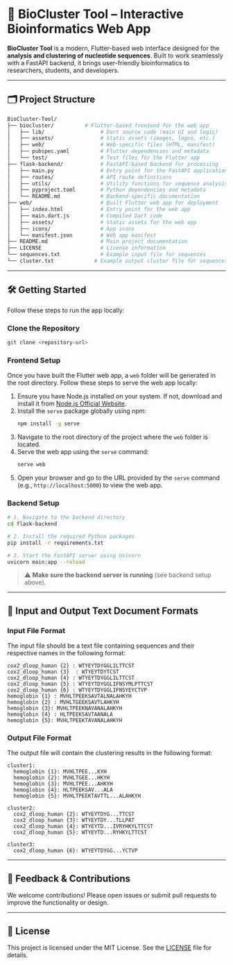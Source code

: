 # 🧬 BioCluster Tool – Interactive Bioinformatics Web App

**BioCluster Tool** is a modern, Flutter-based web interface designed for the **analysis and clustering of nucleotide sequences**. Built to work seamlessly with a FastAPI backend, it brings user-friendly bioinformatics to researchers, students, and developers.

---

## 🗂 Project Structure

```bash
BioCluster-Tool/
├── biocluster/          # Flutter-based frontend for the web app
│   ├── lib/                  # Dart source code (main UI and logic)
│   ├── assets/               # Static assets (images, logos, etc.)
│   ├── web/                  # Web-specific files (HTML, manifest)
│   ├── pubspec.yaml          # Flutter dependencies and metadata
│   └── test/                 # Test files for the Flutter app
├── flask-backend/            # FastAPI-based backend for processing
│   ├── main.py               # Entry point for the FastAPI application
│   ├── routes/               # API route definitions
│   ├── utils/                # Utility functions for sequence analysis
│   ├── pyproject.toml        # Python dependencies and metadata
│   └── README.md             # Backend-specific documentation
├── web/                      # Built Flutter web app for deployment
│   ├── index.html            # Entry point for the web app
│   ├── main.dart.js          # Compiled Dart code
│   ├── assets/               # Static assets for the web app
│   ├── icons/                # App icons
│   └── manifest.json         # Web app manifest
├── README.md                 # Main project documentation
├── LICENSE                   # License information
└── sequences.txt             # Example input file for sequences
└── cluster.txt             # Example output cluster file for sequences
```

---

## 🛠 Getting Started

Follow these steps to run the app locally:

### Clone the Repository

```bash
git clone <repository-url>
```

### Frontend Setup

Once you have built the Flutter web app, a `web` folder will be generated in the root directory. Follow these steps to serve the web app locally:

1. Ensure you have Node.js installed on your system. If not, download and install it from [Node.js Official Website](https://nodejs.org/).
2. Install the `serve` package globally using npm:
   ```bash
   npm install -g serve
   ```
3. Navigate to the root directory of the project where the `web` folder is located.
4. Serve the web app using the `serve` command:
   ```bash
   serve web
   ```
5. Open your browser and go to the URL provided by the `serve` command (e.g., `http://localhost:5000`) to view the web app.

### Backend Setup

```bash
# 1. Navigate to the backend directory
cd flask-backend

# 2. Install the required Python packages
pip install -r requirements.txt

# 3. Start the FastAPI server using Uvicorn
uvicorn main:app --reload
```

> ⚠️ **Make sure the backend server is running** (see backend setup above).

---

## 📄 Input and Output Text Document Formats

### Input File Format
The input file should be a text file containing sequences and their respective names in the following format:

```
cox2_dloop_human {2} : WTYEYTDYGGLILTTCST
cox2_dloop_human {3}  : WTYEYTDYTCST
cox2_dloop_human {4} : WTYEYTDYGGLILTTCST
cox2_dloop_human {5} : WTYEYTDYGGLIFNSYMLPTTCST
cox2_dloop_human {6} : WTYEYTDYGGLIFNSYEYCTVP
hemoglobin {1} : MVHLTPEEKSAVTALNALAHKYH
hemoglobin {2} : MVHLTGEEKSAVTLAHKYH
hemoglobin {3}: MVHLTPEEKNAVANALAHKYH
hemoglobin {4} : HLTPEEKSAVTAANALA
hemoglobin {5}: MVHLTPEEKTAVANALAHKYH
```

### Output File Format
The output file will contain the clustering results in the following format:

```
cluster1:
  hemoglobin {1}: MVHLTPEE...KYH
  hemoglobin {2}: MVHLTGEE...HKYH
  hemoglobin {3}: MVHLTPEE...AHKYH
  hemoglobin {4}: HLTPEEKSAV...ALA
  hemoglobin {5}: MVHLTPEEKTAVTTL...ALAHKYH

cluster2:
  cox2_dloop_human {2}: WTYEYTDYG...TTCST
  cox2_dloop_human {3}: WTYEYTDY...TLLPAT
  cox2_dloop_human {4}: WTYEYTD...IVRYHKYLTTCST
  cox2_dloop_human {5}: WTYEYTD...RYHKYLTTCST

cluster3:
  cox2_dloop_human {6}: WTYEYTDYGG...YCTVP

```

---

## 💬 Feedback & Contributions

We welcome contributions! Please open issues or submit pull requests to improve the functionality or design.

---

## 📜 License

This project is licensed under the MIT License. See the [LICENSE](../LICENSE) file for details.
